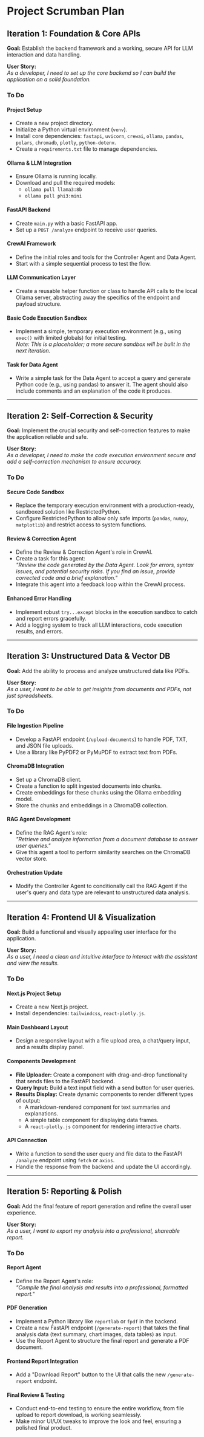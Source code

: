# Project Scrumban Plan

## Iteration 1: Foundation & Core APIs

**Goal:** Establish the backend framework and a working, secure API for LLM interaction and data handling.

**User Story:**  
_As a developer, I need to set up the core backend so I can build the application on a solid foundation._

### To Do

#### Project Setup
- Create a new project directory.
- Initialize a Python virtual environment (`venv`).
- Install core dependencies: `fastapi`, `uvicorn`, `crewai`, `ollama`, `pandas`, `polars`, `chromadb`, `plotly`, `python-dotenv`.
- Create a `requirements.txt` file to manage dependencies.

#### Ollama & LLM Integration
- Ensure Ollama is running locally.
- Download and pull the required models:
    - `ollama pull llama3:8b`
    - `ollama pull phi3:mini`

#### FastAPI Backend
- Create `main.py` with a basic FastAPI app.
- Set up a `POST /analyze` endpoint to receive user queries.

#### CrewAI Framework
- Define the initial roles and tools for the Controller Agent and Data Agent.
- Start with a simple sequential process to test the flow.

#### LLM Communication Layer
- Create a reusable helper function or class to handle API calls to the local Ollama server, abstracting away the specifics of the endpoint and payload structure.

#### Basic Code Execution Sandbox
- Implement a simple, temporary execution environment (e.g., using `exec()` with limited globals) for initial testing.  
    _Note: This is a placeholder; a more secure sandbox will be built in the next iteration._

#### Task for Data Agent 
- Write a simple task for the Data Agent to accept a query and generate Python code (e.g., using pandas) to answer it. The agent should also include comments and an explanation of the code it produces.

---

## Iteration 2: Self-Correction & Security

**Goal:** Implement the crucial security and self-correction features to make the application reliable and safe.

**User Story:**  
_As a developer, I need to make the code execution environment secure and add a self-correction mechanism to ensure accuracy._

### To Do

#### Secure Code Sandbox
- Replace the temporary execution environment with a production-ready, sandboxed solution like RestrictedPython.
- Configure RestrictedPython to allow only safe imports (`pandas`, `numpy`, `matplotlib`) and restrict access to system functions.

#### Review & Correction Agent
- Define the Review & Correction Agent's role in CrewAI.
- Create a task for this agent:  
    _"Review the code generated by the Data Agent. Look for errors, syntax issues, and potential security risks. If you find an issue, provide corrected code and a brief explanation."_
- Integrate this agent into a feedback loop within the CrewAI process.

#### Enhanced Error Handling
- Implement robust `try...except` blocks in the execution sandbox to catch and report errors gracefully.
- Add a logging system to track all LLM interactions, code execution results, and errors.

---

## Iteration 3: Unstructured Data & Vector DB

**Goal:** Add the ability to process and analyze unstructured data like PDFs.

**User Story:**  
_As a user, I want to be able to get insights from documents and PDFs, not just spreadsheets._

### To Do

#### File Ingestion Pipeline
- Develop a FastAPI endpoint (`/upload-documents`) to handle PDF, TXT, and JSON file uploads.
- Use a library like PyPDF2 or PyMuPDF to extract text from PDFs.

#### ChromaDB Integration
- Set up a ChromaDB client.
- Create a function to split ingested documents into chunks.
- Create embeddings for these chunks using the Ollama embedding model.
- Store the chunks and embeddings in a ChromaDB collection.

#### RAG Agent Development
- Define the RAG Agent's role:  
    _"Retrieve and analyze information from a document database to answer user queries."_
- Give this agent a tool to perform similarity searches on the ChromaDB vector store.

#### Orchestration Update
- Modify the Controller Agent to conditionally call the RAG Agent if the user's query and data type are relevant to unstructured data analysis.

---

## Iteration 4: Frontend UI & Visualization

**Goal:** Build a functional and visually appealing user interface for the application.

**User Story:**  
_As a user, I need a clean and intuitive interface to interact with the assistant and view the results._

### To Do

#### Next.js Project Setup
- Create a new Next.js project.
- Install dependencies: `tailwindcss`, `react-plotly.js`.

#### Main Dashboard Layout
- Design a responsive layout with a file upload area, a chat/query input, and a results display panel.

#### Components Development
- **File Uploader:** Create a component with drag-and-drop functionality that sends files to the FastAPI backend.
- **Query Input:** Build a text input field with a send button for user queries.
- **Results Display:** Create dynamic components to render different types of output:
    - A markdown-rendered component for text summaries and explanations.
    - A simple table component for displaying data frames.
    - A `react-plotly.js` component for rendering interactive charts.

#### API Connection
- Write a function to send the user query and file data to the FastAPI `/analyze` endpoint using `fetch` or `axios`.
- Handle the response from the backend and update the UI accordingly.

---

## Iteration 5: Reporting & Polish

**Goal:** Add the final feature of report generation and refine the overall user experience.

**User Story:**  
_As a user, I want to export my analysis into a professional, shareable report._

### To Do

#### Report Agent
- Define the Report Agent's role:  
    _"Compile the final analysis and results into a professional, formatted report."_

#### PDF Generation
- Implement a Python library like `reportlab` or `fpdf` in the backend.
- Create a new FastAPI endpoint (`/generate-report`) that takes the final analysis data (text summary, chart images, data tables) as input.
- Use the Report Agent to structure the final report and generate a PDF document.

#### Frontend Report Integration
- Add a "Download Report" button to the UI that calls the new `/generate-report` endpoint.

#### Final Review & Testing
- Conduct end-to-end testing to ensure the entire workflow, from file upload to report download, is working seamlessly.
- Make minor UI/UX tweaks to improve the look and feel, ensuring a polished final product.